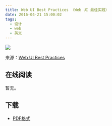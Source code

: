 ```yaml
---
title: Web UI Best Practices （Web UI 最佳实践）
date: 2016-04-21 15:00:02
tags:
  - 设计
  - web
  - 英文
---
```


![](https://17404-presscdn-0-71-pagely.netdna-ssl.com/wp-content/uploads/2015/09/Web-UI-Design-Best-Practices.jpg)

来源：[Web UI Best Practices](https://speckyboy.com/2014/11/11/free-e-book-web-ui-best-practices/)

<!--more-->

## 在线阅读 ##

暂无。

## 下载 ##

+ [PDF格式](https://studio.uxpin.com/ebooks/web-ui-design-best-practices/)
